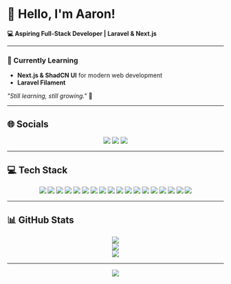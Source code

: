 # 👋 Hello, I'm Aaron!  

**💻 Aspiring Full-Stack Developer | Laravel & Next.js**  

---

### 🌱 Currently Learning  
- **Next.js & ShadCN UI** for modern web development  
- **Laravel Filament**  

_"Still learning, still growing."_ 🌱  

---

## 🌐 Socials  
<p align="center">
  <a href="https://facebook.com/eyron.arenas"><img src="https://img.shields.io/badge/Facebook-%231877F2.svg?style=for-the-badge&logo=Facebook&logoColor=white"></a>
  <a href="https://instagram.com/aeyron2"><img src="https://img.shields.io/badge/Instagram-%23E4405F.svg?style=for-the-badge&logo=Instagram&logoColor=white"></a>
  <a href="https://x.com/eyron0329"><img src="https://img.shields.io/badge/X-black.svg?style=for-the-badge&logo=X&logoColor=white"></a>
</p>

---

## 💻 Tech Stack  
<p align="center">
  <img src="https://img.shields.io/badge/javascript-%23323330.svg?style=for-the-badge&logo=javascript&logoColor=%23F7DF1E">
  <img src="https://img.shields.io/badge/html5-%23E34F26.svg?style=for-the-badge&logo=html5&logoColor=white">
  <img src="https://img.shields.io/badge/typescript-%23007ACC.svg?style=for-the-badge&logo=typescript&logoColor=white">
  <img src="https://img.shields.io/badge/vercel-%23000000.svg?style=for-the-badge&logo=vercel&logoColor=white">
  <img src="https://img.shields.io/badge/Filament-FFAA00?style=for-the-badge&logoColor=%23000000">
  <img src="https://img.shields.io/badge/chart.js-F5788D.svg?style=for-the-badge&logo=chart.js&logoColor=white">
  <img src="https://img.shields.io/badge/node.js-6DA55F?style=for-the-badge&logo=node.js&logoColor=white">
  <img src="https://img.shields.io/badge/Next-black?style=for-the-badge&logo=next.js&logoColor=white">
  <img src="https://img.shields.io/badge/laravel-%23FF2D20.svg?style=for-the-badge&logo=laravel&logoColor=white">
  <img src="https://img.shields.io/badge/livewire-%234e56a6.svg?style=for-the-badge&logo=livewire&logoColor=white">
  <img src="https://img.shields.io/badge/react-%2320232a.svg?style=for-the-badge&logo=react&logoColor=%2361DAFB">
  <img src="https://img.shields.io/badge/apache-%23D42029.svg?style=for-the-badge&logo=apache&logoColor=white">
  <img src="https://img.shields.io/badge/Prisma-3982CE?style=for-the-badge&logo=Prisma&logoColor=white">
  <img src="https://img.shields.io/badge/sqlite-%2307405e.svg?style=for-the-badge&logo=sqlite&logoColor=white">
  <img src="https://img.shields.io/badge/git-%23F05033.svg?style=for-the-badge&logo=git&logoColor=white">
  <img src="https://img.shields.io/badge/Postman-FF6C37?style=for-the-badge&logo=postman&logoColor=white">
  <img src="https://img.shields.io/badge/php-%23777BB4.svg?style=for-the-badge&logo=php&logoColor=white">
  <img src="https://img.shields.io/badge/css3-%231572B6.svg?style=for-the-badge&logo=css3&logoColor=white">
</p>

---

## 📊 GitHub Stats  
<p align="center">
  <img src="https://github-readme-stats.vercel.app/api?username=eyron03&theme=dark&hide_border=false&include_all_commits=true&count_private=true" />
  <br>
  <img src="https://github-readme-streak-stats.herokuapp.com/?user=eyron03&theme=dark&hide_border=false" />
  <br>
  <img src="https://github-readme-stats.vercel.app/api/top-langs/?username=eyron03&theme=dark&hide_border=false&include_all_commits=true&count_private=true&layout=compact" />
</p>

---

<p align="center">
  <img src="https://visitcount.itsvg.in/api?id=eyron03&icon=0&color=0">
</p>

<!-- Proudly created with GPRM ( https://gprm.itsvg.in ) -->
